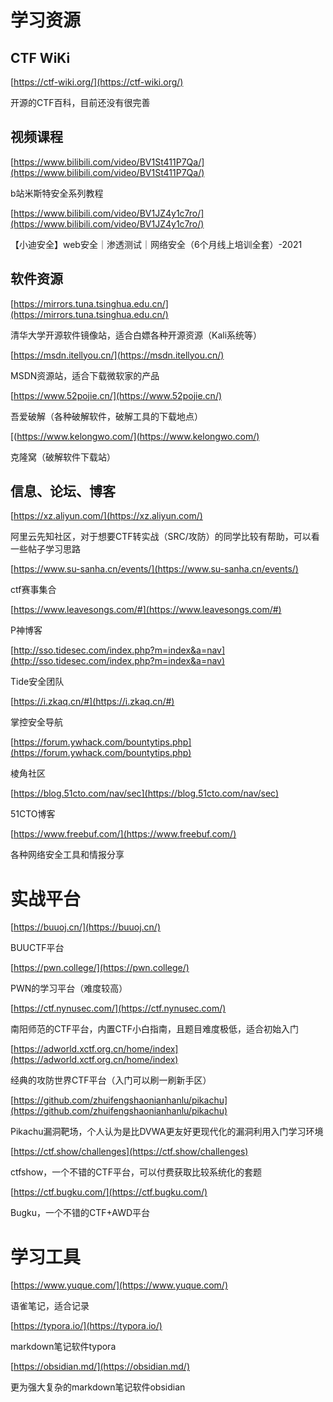 
# 学习资源

## CTF WiKi

[https://ctf-wiki.org/](https://ctf-wiki.org/)

开源的CTF百科，目前还没有很完善

## 视频课程

[https://www.bilibili.com/video/BV1St411P7Qa/](https://www.bilibili.com/video/BV1St411P7Qa/)

b站米斯特安全系列教程

[https://www.bilibili.com/video/BV1JZ4y1c7ro/](https://www.bilibili.com/video/BV1JZ4y1c7ro/)

【小迪安全】web安全｜渗透测试｜网络安全（6个月线上培训全套）-2021

## 软件资源

[https://mirrors.tuna.tsinghua.edu.cn/](https://mirrors.tuna.tsinghua.edu.cn/)

清华大学开源软件镜像站，适合白嫖各种开源资源（Kali系统等）

[https://msdn.itellyou.cn/](https://msdn.itellyou.cn/)

MSDN资源站，适合下载微软家的产品

[https://www.52pojie.cn/](https://www.52pojie.cn/)

吾爱破解（各种破解软件，破解工具的下载地点）

[(https://www.kelongwo.com/](https://www.kelongwo.com/)

克隆窝（破解软件下载站）

## 信息、论坛、博客

[https://xz.aliyun.com/](https://xz.aliyun.com/)

阿里云先知社区，对于想要CTF转实战（SRC/攻防）的同学比较有帮助，可以看一些帖子学习思路

[https://www.su-sanha.cn/events/](https://www.su-sanha.cn/events/)

ctf赛事集合

[https://www.leavesongs.com/#](https://www.leavesongs.com/#)

P神博客

[http://sso.tidesec.com/index.php?m=index&a=nav](http://sso.tidesec.com/index.php?m=index&a=nav)

Tide安全团队

[https://i.zkaq.cn/#](https://i.zkaq.cn/#)

掌控安全导航

[https://forum.ywhack.com/bountytips.php](https://forum.ywhack.com/bountytips.php)

棱角社区

[https://blog.51cto.com/nav/sec](https://blog.51cto.com/nav/sec)

51CTO博客

[https://www.freebuf.com/](https://www.freebuf.com/)

各种网络安全工具和情报分享


# 实战平台

[https://buuoj.cn/](https://buuoj.cn/)

BUUCTF平台

[https://pwn.college/](https://pwn.college/)

PWN的学习平台（难度较高）

[https://ctf.nynusec.com/](https://ctf.nynusec.com/)

南阳师范的CTF平台，内置CTF小白指南，且题目难度极低，适合初始入门

[https://adworld.xctf.org.cn/home/index](https://adworld.xctf.org.cn/home/index)

经典的攻防世界CTF平台（入门可以刷一刷新手区）

[https://github.com/zhuifengshaonianhanlu/pikachu](https://github.com/zhuifengshaonianhanlu/pikachu)

Pikachu漏洞靶场，个人认为是比DVWA更友好更现代化的漏洞利用入门学习环境

[https://ctf.show/challenges](https://ctf.show/challenges)

ctfshow，一个不错的CTF平台，可以付费获取比较系统化的套题

[https://ctf.bugku.com/](https://ctf.bugku.com/)

Bugku，一个不错的CTF+AWD平台

# 学习工具

[https://www.yuque.com/](https://www.yuque.com/)

语雀笔记，适合记录

[https://typora.io/](https://typora.io/)

markdown笔记软件typora

[https://obsidian.md/](https://obsidian.md/)

更为强大复杂的markdown笔记软件obsidian

